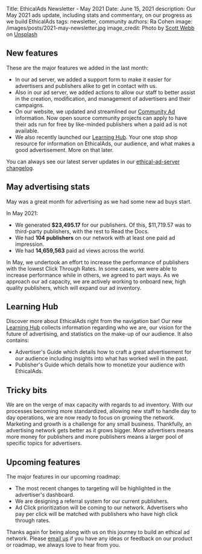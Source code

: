 Title: EthicalAds Newsletter - May 2021
Date: June 15, 2021
description: Our May 2021 ads update, including stats and commentary, on our progress as we build EthicalAds
tags: newsletter, community
authors: Ra Cohen
image: /images/posts/2021-may-newsletter.jpg
image_credit: <span>Photo by <a href="https://unsplash.com/@scottwebb?utm_source=unsplash&utm_medium=referral&utm_content=creditCopyText">Scott Webb</a> on <a href="https://unsplash.com/s/photos/simple?utm_source=unsplash&utm_medium=referral&utm_content=creditCopyText">Unsplash</a></span>


## New features

These are the major features we added in the last month:

* In our ad server, we added a support form to make it easier
  for advertisers and publishers alike to get in contact with us.
* Also in our ad server, we added actions to allow our staff to better assist in
  the creation, modification, and management of advertisers and their campaigns.
* On our website, we updated and streamlined our [Community Ad]({filename}/pages/vision.md#community-ads) information.
  Now open source community projects can apply to have their ads run for free
  by like-minded publishers when a paid ad is not available.
* We also recently launched our [Learning Hub]({filename}/pages/learning-hub/index.md).
  Your one stop shop resource for information on EthicalAds, our audience, and
  what makes a good advertisement. More on that later.

You can always see our latest server updates in our [ethical-ad-server changelog](https://ethical-ad-server.readthedocs.io/en/latest/developer/changelog.html).


## May advertising stats

May was a great month for advertising as we had some new ad buys start.

In May 2021:

* We generated **$23,495.17** for our publishers.
  Of this, $11,719.57 was to third-party publishers, with the rest to Read the Docs.
* We had **104 publishers** on our network with at least one paid ad impression.
* We had **14,659,563** paid ad views across the world.

In May, we undertook an effort to increase the performance of publishers
with the lowest Click Through Rates.
In some cases, we were able to increase performance
while in others, we agreed to part ways.
As we approach our ad capacity, we are actively working to onboard
new, high quality publishers, which will expand our ad inventory.


## Learning Hub

Discover more about EthicalAds right from the navigation bar!
Our new [Learning Hub]({filename}/pages/learning-hub/index.md) collects information regarding
who we are, our vision for the future of advertising,
and statistics on the make-up of our audience. It also contains:
* Advertiser's Guide which details how to craft a great advertisement
  for *our* audience including insights into what has worked well in the past.
* Publisher's Guide which details how to monetize your audience with EthicalAds.


## Tricky bits

We are on the verge of max capacity with regards to ad inventory.
With our processes becoming more standardized, allowing new staff to handle day to day operations,
we are now ready to focus on growing the network.
Marketing and growth is a challenge for any small business.
Thankfully, an advertising network gets better as it grows bigger.
More advertisers means more money for publishers and
more publishers means a larger pool of specific topics for advertisers.


## Upcoming features

The major features in our upcoming roadmap:

* The most recent changes to targeting will be highlighted in the advertiser's dashboard.
* We are designing a referral system for our current publishers.
* Ad Click prioritization will be coming to our network.
  Advertisers who pay per click will be matched with
  publishers who have high click through rates.


Thanks again for being along with us on this journey to build an ethical ad network.
Please [email us](mailto:ads@ethicalads.io) if you have any ideas or feedback on our product or roadmap,
we always love to hear from you.

